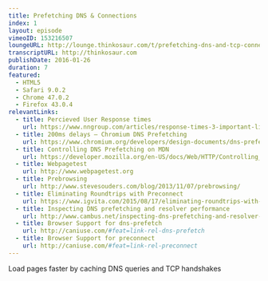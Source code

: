 ```yaml
---
title: Prefetching DNS & Connections
index: 1
layout: episode
vimeoID: 153216507
loungeURL: http://lounge.thinkosaur.com/t/prefetching-dns-and-tcp-connections-s1e1/15
transcriptURL: http://thinkosaur.com
publishDate: 2016-01-26
duration: 7
featured:
  - HTML5
  - Safari 9.0.2
  - Chrome 47.0.2
  - Firefox 43.0.4
relevantLinks:
  - title: Percieved User Response times
    url: https://www.nngroup.com/articles/response-times-3-important-limits/
  - title: 200ms delays — Chromium DNS Prefetching
    url: https://www.chromium.org/developers/design-documents/dns-prefetching
  - title: Controlling DNS Prefetching on MDN
    url: https://developer.mozilla.org/en-US/docs/Web/HTTP/Controlling_DNS_prefetching
  - title: Webpagetest
    url: http://www.webpagetest.org
  - title: Prebrowsing
    url: http://www.stevesouders.com/blog/2013/11/07/prebrowsing/
  - title: Eliminating Roundtrips with Preconnect
    url: https://www.igvita.com/2015/08/17/eliminating-roundtrips-with-preconnect/
  - title: Inspecting DNS prefetching and resolver performance
    url: http://www.cambus.net/inspecting-dns-prefetching-and-resolver-performance-within-chrome/
  - title: Browser Support for dns-prefetch
    url: http://caniuse.com/#feat=link-rel-dns-prefetch
  - title: Browser Support for preconnect
    url: http://caniuse.com/#feat=link-rel-preconnect
---
```

Load pages faster by caching DNS queries and TCP handshakes 


